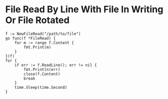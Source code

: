 # File Read By Line With File In Writing Or File Rotated
```
f := NewFileRead("/path/to/file")
go func(f *FileRead) {
	for m := range f.Content {
		fmt.Print(m)
	}
}(f)
for {
	if err := f.ReadLine(); err != nil {
		fmt.Println(err)
		close(f.Content)
		break
	}
	time.Sleep(time.Second)
}
```